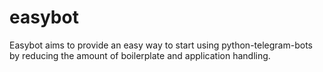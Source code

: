 # easybot
Easybot aims to provide an easy way to start using python-telegram-bots by reducing the amount of boilerplate and application handling.
